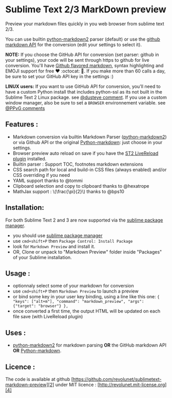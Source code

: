 Sublime Text 2/3 MarkDown preview
===============================

Preview your markdown files quickly in you web browser from sublime text 2/3. 

You can use builtin [python-markdown2][0] parser (default) or use the [github markdown API][5] for the conversion (edit your settings to select it).

**NOTE:** If you choose the GitHub API for conversion (set parser: github in your settings), your code will be sent through https to github for live conversion. You'll have [Github flavored markdown][6], syntax highlighting and EMOJI support for free :heart: :octocat: :gift:. If you make more than 60 calls a day, be sure to set your GitHub API key in the settings :)

**LINUX users:** If you want to use GitHub API for conversion, you'll need to have a custom Python install that includes python-ssl as its not built in the Sublime Text 2 Linux package. see [@dusteye comment][8]. If you use a custom window manager, also be sure to set a `BROWSER` environnement variable. see [@PPvG comments][9]

## Features :


 - Markdown conversion via builtin Markdown Parser ([python-markdown2][0]) or via Github API or the original [Python-markdown][10]: just choose in your settings.
 - Browser preview auto reload on save if you have the [ST2 LiveReload plugin][7] installed.
 - Builtin parser : Support TOC, footnotes markdown extensions
 - CSS search path for local and build-in CSS files (always enabled) and/or CSS overriding if you need
 - YAML support thanks to @tommi
 - Clipboard selection and copy to clipboard thanks to @hexatrope
 - MathJax support : \\(\frac{\pi}{2}\\) thanks to @bps10

## Installation:

For both Sublime Text 2 and 3 are now supported via the [sublime package manager][3].

 - you should use [sublime package manager][3]
 - use `cmd+shift+P` then `Package Control: Install Package`
 - look for `Markdown Preview` and install it.
 - OR, Clone or unpack to "Markdown Preview" folder inside "Packages" of your Sublime installation.

## Usage :

 - optionnaly select some of your markdown for conversion
 - use `cmd+shift+P` then `Markdown Preview` to launch a preview
 - or bind some key in your user key binding, using a line like this one:
   `{ "keys": ["alt+m"], "command": "markdown_preview", "args": {"target": "browser"} },`
 - once converted a first time, the output HTML will be updated on each file save (with LiveReload plugin)

## Uses :

 - [python-markdown2][0] for markdown parsing **OR** the GitHub markdown API **OR** [Python-markdown][10].


## Licence :

The code is available at github [https://github.com/revolunet/sublimetext-markdown-preview][2] under MIT licence : [http://revolunet.mit-license.org][4]

 [0]: https://github.com/trentm/python-markdown2
 [2]: https://github.com/revolunet/sublimetext-markdown-preview
 [3]: http://wbond.net/sublime_packages/package_control
 [4]: http://revolunet.mit-license.org
 [5]: http://developer.github.com/v3/markdown
 [6]: http://github.github.com/github-flavored-markdown/
 [7]: https://github.com/dz0ny/LiveReload-sublimetext2
 [8]: https://github.com/revolunet/sublimetext-markdown-preview/issues/27#issuecomment-11772098
 [9]: https://github.com/revolunet/sublimetext-markdown-preview/issues/78#issuecomment-15644727
 [10]: https://github.com/waylan/Python-Markdown
